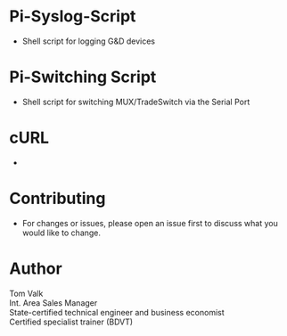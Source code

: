 # Pi-Syslog-Script
- Shell script for logging G&D devices

# Pi-Switching Script
- Shell script for switching MUX/TradeSwitch via the Serial Port

# cURL
- 

# Contributing
- For changes or issues, please open an issue first to discuss what you would like to change. <br/>


# Author
Tom Valk   <br/>
Int. Area Sales Manager  <br/>
State-certified technical engineer and business economist <br/>
Certified specialist trainer (BDVT)
